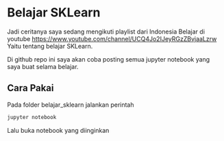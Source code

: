 # Belajar SKLearn

Jadi ceritanya saya sedang mengikuti playlist dari Indonesia Belajar di youtube
https://www.youtube.com/channel/UCQ4Jo2IJeyRGzZBvjaaLzrw Yaitu tentang belajar SKLearn.

Di github repo ini saya akan coba posting semua jupyter notebook yang saya buat selama belajar.

## Cara Pakai

Pada folder belajar_sklearn jalankan perintah
```bash
jupyter notebook
```

Lalu buka notebook yang diinginkan